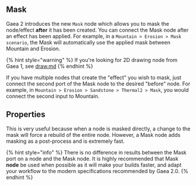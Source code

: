
## Mask

Gaea 2 introduces the new `Mask` node which allows you to mask the node/effect **after** it has been created. You can connect the Mask node after an effect has been applied. For example, in a `Mountain > Erosion > Mask scenario`, the Mask will automatically use the applied mask between Mountain and Erosion.

{% hint style="warning" %}
If you're looking for 2D drawing node from Gaea 1, see [draw.md](../primitive/draw.md "mention")
{% endhint %}

If you have multiple nodes that create the "effect" you wish to mask, just connect the second port of the Mask node to the desired "before" node. For example, in `Mountain > Erosion > Sandstone > Thermal2 > Mask`, you would connect the second input to Mountain.

## Properties

This is very useful because when a node is masked directly, a change to the mask will force a rebuild of the entire node. However, a Mask node adds masking as a post-process and is extremely fast.

{% hint style="info" %}
There is no difference in results between the Mask port on a node and the Mask node. It is highly recommended that Mask **node** be used when possible as it will make your builds faster, and adapt your workflow to the modern specifications recommended by Gaea 2.0.
{% endhint %}
